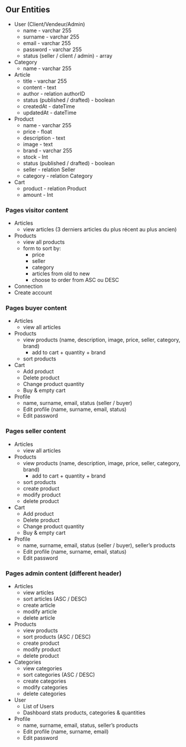 ## Our Entities

- User (Client/Vendeur/Admin)
    - name - varchar 255
    - surname - varchar 255
    - email - varchar 255
    - password - varchar 255
    - status (seller / client / admin) - array
- Category
    - name - varchar 255
- Article
    - title - varchar 255
    - content - text
    - author - relation authorID
    - status (published / drafted) - boolean
    - createdAt - dateTime
    - updatedAt - dateTime
- Product
    - name - varchar 255
    - price - float
    - description - text
    - image - text
    - brand - varchar 255
    - stock - Int
    - status (published / drafted) - boolean
    - seller - relation Seller
    - category - relation Category
- Cart
    - product - relation Product
    - amount - Int

### Pages visitor content

- Articles
    - view articles (3 derniers articles du plus récent au plus ancien)
- Products
    - view all products
    - form to sort by:
        - price
        - seller
        - category
        - articles from old to new
        - choose to order from ASC ou DESC
- Connection
- Create account

### Pages buyer content

- Articles
    - view all articles
- Products
    - view products (name, description, image, price, seller, category, brand)
        - add to cart + quantity + brand
    - sort products
- Cart
    - Add product
    - Delete product
    - Change product quantity
    - Buy & empty cart
- Profile
    - name, surname, email, status (seller / buyer)
    - Edit profile (name, surname, email, status)
    - Edit password

### Pages seller content

- Articles
    - view all articles
- Products
    - view products (name, description, image, price, seller, category, brand)
        - add to cart + quantity + brand
    - sort products
    - create product
    - modify product
    - delete product
- Cart
    - Add product
    - Delete product
    - Change product quantity
    - Buy & empty cart
- Profile
    - name, surname, email, status (seller / buyer), seller’s products
    - Edit profile (name, surname, email, status)
    - Edit password

### Pages admin content (different header)

- Articles
    - view articles
    - sort articles (ASC / DESC)
    - create article
    - modify article
    - delete article
- Products
    - view products
    - sort products (ASC / DESC)
    - create product
    - modify product
    - delete product
- Categories
    - view categories
    - sort categories (ASC / DESC)
    - create categories
    - modify categories
    - delete categories
- User
    - List of Users
    - Dashboard stats products, categories & quantities
- Profile
    - name, surname, email, status, seller’s products
    - Edit profile (name, surname, email)
    - Edit password
